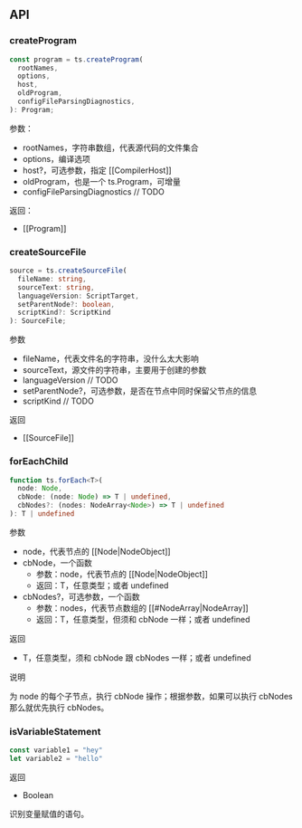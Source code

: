 ## API

### createProgram

```TypeScript
const program = ts.createProgram(
  rootNames,
  options,
  host,
  oldProgram,
  configFileParsingDiagnostics,
): Program;
```

参数：
- rootNames，字符串数组，代表源代码的文件集合
- options，编译选项
- host?，可选参数，指定 [[CompilerHost]]
- oldProgram，也是一个 ts.Program，可增量
- configFileParsingDiagnostics // TODO

返回：
- [[Program]]

### createSourceFile

```TypeScript
source = ts.createSourceFile(
  fileName: string,
  sourceText: string,
  languageVersion: ScriptTarget,
  setParentNode?: boolean,
  scriptKind?: ScriptKind
): SourceFile;
```

参数
- fileName，代表文件名的字符串，没什么太大影响
- sourceText，源文件的字符串，主要用于创建的参数
- languageVersion // TODO
- setParentNode?，可选参数，是否在节点中同时保留父节点的信息
- scriptKind // TODO

返回
- [[SourceFile]]

### forEachChild

```TypeScript
function ts.forEach<T>(
  node: Node,
  cbNode: (node: Node) => T | undefined,
  cbNodes?: (nodes: NodeArray<Node>) => T | undefined
): T | undefined
```

参数
- node，代表节点的 [[Node|NodeObject]]
- cbNode，一个函数
    - 参数：node，代表节点的 [[Node|NodeObject]]
    - 返回：T，任意类型；或者 undefined
- cbNodes?，可选参数，一个函数
    - 参数：nodes，代表节点数组的 [[#NodeArray|NodeArray]]
    - 返回：T，任意类型，但须和 cbNode 一样；或者 undefined

返回
- T，任意类型，须和 cbNode 跟 cbNodes 一样；或者 undefined

说明

为 node 的每个子节点，执行 cbNode 操作；根据参数，如果可以执行 cbNodes 那么就优先执行 cbNodes。

### isVariableStatement

```TypeScript
const variable1 = "hey"
let variable2 = "hello"
```

返回
- Boolean

识别变量赋值的语句。
